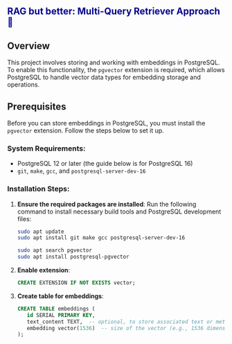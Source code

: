 <h2 style="color:darkblue;"> <strong>RAG but better: Multi-Query Retriever Approach</strong> 🚀</h2>

## Overview
This project involves storing and working with embeddings in PostgreSQL. To enable this functionality, the `pgvector` extension is required, which allows PostgreSQL to handle vector data types for embedding storage and operations.

## Prerequisites

Before you can store embeddings in PostgreSQL, you must install the `pgvector` extension. Follow the steps below to set it up.

### System Requirements:
- PostgreSQL 12 or later (the guide below is for PostgreSQL 16)
- `git`, `make`, `gcc`, and `postgresql-server-dev-16`

### Installation Steps:

1. **Ensure the required packages are installed**:
   Run the following command to install necessary build tools and PostgreSQL development files:

   ```bash
   sudo apt update
   sudo apt install git make gcc postgresql-server-dev-16

   sudo apt search pgvector
   sudo apt install postgresql-pgvector
   ```

2. **Enable extension**:
   
   ```sql
   CREATE EXTENSION IF NOT EXISTS vector;
   ```

3. **Create table for embeddings**:
   
   ```sql
   CREATE TABLE embeddings (
      id SERIAL PRIMARY KEY,
      text_content TEXT,  -- optional, to store associated text or metadata
      embedding vector(1536)  -- size of the vector (e.g., 1536 dimensions for OpenAI models)
   );
   ```